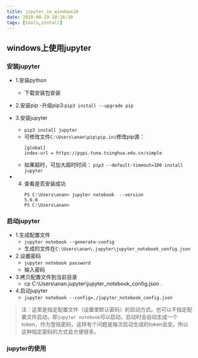 ```yaml
---
title: jupyter_in_windows10
date: 2018-08-19 10:16:30
tags: [tools,install]
---
```


## windows上使用jupyter

### 安装jupyter

- 1.安装python
	- 下载安装包安装
- 2.安装pip
	-升级pip3:`pip3 install --upgrade pip`

- 3.安装jupyter
	- `pip3 install jupyter`
	- 可修改文件`C:\Users\anan\pip\pip.ini`修改pip源：
		```
		[global]
 		index-url = https://pypi.tuna.tsinghua.edu.cn/simple
        ```
    - 如果超时，可加大超时时间：
    	`pip3 --default-timeout=100 install jupyter`
- 4. 查看是否安装成功
        ```
        PS C:\Users\anan> jupyter notebook  --version
        5.6.0
        PS C:\Users\anan>
        ```

### 启动jupyter

- 1.生成配置文件
    - `jupyter notebook --generate-config`
    - 生成的文件在`C:\Users\anan\.jupyter\jupyter_notebook_config.json`
- 2.设置密码
	- `jupyter notebook password`
	- 输入密码
- 3.拷贝配置文件到当前目录
    - cp C:\Users\anan\.jupyter\jupyter_notebook_config.json .
- 4.启动jupyter
	- `jupyter notebook --config=./jupyter_notebook_config.json `

> 注：这里是指定配置文件（设置里默认密码）的启动方式。也可以不指定配置文件启动，即`jupyter notebook`可以启动，启动时会自动生成一个token，作为登陆密码，这样有个问题是每次启动生成的token会变。所以这种指定密码的方式会方便很多。

### jupyter的使用